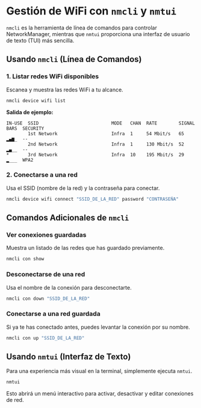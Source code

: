 
# Gestión de WiFi con `nmcli` y `nmtui`

`nmcli` es la herramienta de línea de comandos para controlar NetworkManager, mientras que `nmtui` proporciona una interfaz de usuario de texto (TUI) más sencilla.

## Usando `nmcli` (Línea de Comandos)

### 1. Listar redes WiFi disponibles
Escanea y muestra las redes WiFi a tu alcance.

```bash
nmcli device wifi list
```
**Salida de ejemplo:**
```
IN-USE  SSID                           MODE   CHAN  RATE        SIGNAL  BARS  SECURITY
        1st Network                    Infra  1     54 Mbit/s   65      ▂▄▆_  --
        2nd Network                    Infra  1     130 Mbit/s  52      ▂▄__  --
*       3rd Network                    Infra  10    195 Mbit/s  29      ▂___  WPA2
```

### 2. Conectarse a una red
Usa el SSID (nombre de la red) y la contraseña para conectar.

```bash
nmcli device wifi connect "SSID_DE_LA_RED" password "CONTRASEÑA"
```

## Comandos Adicionales de `nmcli`

### Ver conexiones guardadas
Muestra un listado de las redes que has guardado previamente.

```bash
nmcli con show
```

### Desconectarse de una red
Usa el nombre de la conexión para desconectarte.

```bash
nmcli con down "SSID_DE_LA_RED"
```

### Conectarse a una red guardada
Si ya te has conectado antes, puedes levantar la conexión por su nombre.

```bash
nmcli con up "SSID_DE_LA_RED"
```

## Usando `nmtui` (Interfaz de Texto)
Para una experiencia más visual en la terminal, simplemente ejecuta `nmtui`.

```bash
nmtui
```
Esto abrirá un menú interactivo para activar, desactivar y editar conexiones de red.
